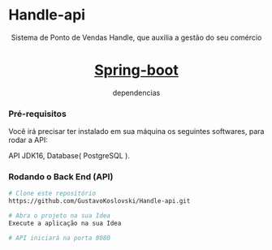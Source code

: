 <h1> Handle-api </h1>

<p align="center">Sistema de Ponto de Vendas Handle, que auxilia a gestão do seu comércio</p> 

<h1 align="center">
<a href="https://spring.io/projects/spring-boot/">Spring-boot</a>
</h1>

<p align="center">dependencias</p>

### Pré-requisitos

Você irá precisar ter instalado em sua máquina os seguintes softwares, para rodar a API:

API JDK16, Database( PostgreSQL ).

### Rodando o Back End (API)

```bash
# Clone este repositório
https://github.com/GustavoKoslovski/Handle-api.git

# Abra o projeto na sua Idea
Execute a aplicação na sua Idea

# API iniciará na porta 8080
